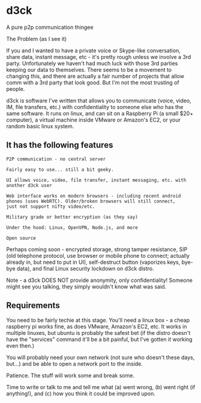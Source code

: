 
d3ck
====

A pure p2p communication thingee

The Problem (as I see it)

If you and I wanted to have a private voice or Skype-like conversation,
share data, instant message, etc - it's pretty rough unless we involve
a 3rd party.  Unfortunately we haven't had much luck with those 3rd
parties keeping our data to themselves.  There seems to be a movement
to changing this, and there are actually a fair number of projects
that allow comm with a 3rd party that look good. But I'm not the most
trusting of people.

d3ck is software I've written that allows you to communicate (voice,
video, IM, file transfers, etc.) with confidentiality to someone else who
has the same software. It runs on linux, and can sit on a Raspberry Pi
(a small $20+ computer), a virtual machine inside VMware or Amazon's EC2,
or your random basic linux system.



It has the following features
-----------------------------

    P2P communication - no central server

    Fairly easy to use... still a bit geeky.

    UI allows voice, video, file transfer, instant messaging, etc. with
    another d3ck user

    Web interface works on modern browsers - including recent android
    phones (uses WebRTC). Older/broken browsers will still connect,
    just not support nifty video/etc.

    Military grade or better encryption (as they say)

    Under the hood: Linux, OpenVPN, Node.js, and more

    Open source

Perhaps coming soon - encrypted storage, strong tamper resistance, SIP
(old telephone protocol, use browser or mobile phone to connect; actually
already in, but need to put in UI), self-destruct button (vaporizes keys,
bye-bye data), and final Linux security lockdown on d3ck distro.


Note - a d3ck DOES NOT provide anonymity, only confidentiality! Someone
might see you talking, they simply wouldn't know what was said.


Requirements
------------

You need to be fairly techie at this stage. You'll need a linux box -
a cheap raspberry pi works fine, as does VMware, Amazon's EC2, etc.
It works in multiple linuxes, but ubuntu is probably the safest bet (if
the distro doesn't have the "services" command it'll be a bit painful,
but I've gotten it working even then.)

You will probably need your own network (not sure who doesn't these days,
but...) and be able to open a network port to the inside.

Patience. The stuff will work some and break some.

Time to write or talk to me and tell me what (a) went wrong, (b) went
right (if anything!), and (c) how you think it could be improved upon.


